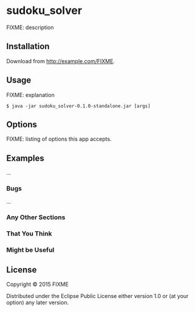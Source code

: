 # sudoku_solver

FIXME: description

## Installation

Download from http://example.com/FIXME.

## Usage

FIXME: explanation

    $ java -jar sudoku_solver-0.1.0-standalone.jar [args]

## Options

FIXME: listing of options this app accepts.

## Examples

...

### Bugs

...

### Any Other Sections
### That You Think
### Might be Useful

## License

Copyright © 2015 FIXME

Distributed under the Eclipse Public License either version 1.0 or (at
your option) any later version.
